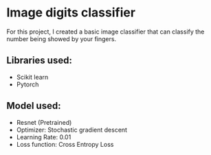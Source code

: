# Image digits classifier

For this project, I created a basic image classifier that can classify the number being showed by your fingers. 

## Libraries used:
- Scikit learn
- Pytorch

## Model used:
- Resnet (Pretrained)
- Optimizer: Stochastic gradient descent
- Learning Rate: 0.01
- Loss function: Cross Entropy Loss